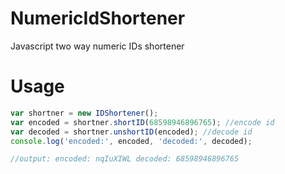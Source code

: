 # NumericIdShortener
Javascript two way numeric IDs shortener

# Usage
```javascript
var shortner = new IDShortener();
var encoded = shortner.shortID(68598946896765); //encode id
var decoded = shortner.unshortID(encoded); //decode id
console.log('encoded:', encoded, 'decoded:', decoded);

//output: encoded: nqIuXIWL decoded: 68598946896765
```
